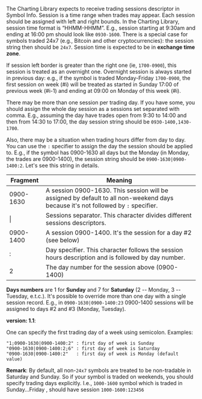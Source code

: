 The Charting Library expects to receive trading sessions descriptor in Symbol Info. Session is a time range when trades may appear. Each session should be assigned with left and right bounds. In the Charting Library, session time format is “HHMM-HHMM”. E.g., session starting at 9:30am and ending at 16:00 pm should look like `0930-1600`. There is a special case for symbols traded 24x7 (e.g., Bitcoin and other cryptocurrencies): the session string then should be `24x7`. Session time is expected to be in **exchange time zone**.

If session left border is greater than the right one (ie, `1700-0900`), this session is treated as an overnight one. Overnight session is always started in previous day: e.g., if the symbol is traded Monday-Friday `1700-0900`, the first session on week (#i) will be treated as started in Sunday 17:00 of previous week (#i-1) and ending at 09:00 on Monday of this week (#i).

There may be more than one session per trading day. If you have some, you should assign the whole day session as a sessions set separated with comma. E.g., assuming the day have trades open from 9:30 to 14:00 and then from 14:30 to 17:00, the day session string should be `0930-1400,1430-1700`.

Also, there may be a situation when trading hours differ from day to day. You can use the `:` specifier to assign the day the session should be applied to. E.g., if the symbol has 0900-1630 all days but the Monday (in Monday, the trades are 0900-1400), the session string should be `0900-1630|0900-1400:2`. Let's see this string in details.


Fragment | Meaning
---------|--------
0900-1630|A session 0900-1630. This session will be assigned by default to all non-weekend days because it's not followed by `:` specifier.
\||Sessions separator. This character divides different sessions descriptors.
0900-1400|A session 0900-1400. It's the session for a day #2 (see below)
:|Day specifier. This character follows the session hours description and is followed by day number.
2|The day number for the session above (0900-1400)


**Days numbers** are 1 for **Sunday** and 7 for **Saturday** (2 -- Monday, 3 -- Tuesday, e.t.c.). It's possible to override more than one day with a single session record. E.g., in `0900-1630|0900-1400:23` 0900-1400 sessions will be assigned to days #2 and #3 (Monday, Tuesday). 

**version: 1.1**:

One can specify the first trading day of a week using semicolon. Examples:
```
"1;0900-1630|0900-1400:2" : first day of week is Sunday
"0900-1630|0900-1400:2;6" : first day of week is Saturday
"0900-1630|0900-1400:2"   : first day of week is Monday (default value)
```

**Remark**: By default, all non-`24x7` symbols are treated to be non-tradable in Saturday and Sunday. So if your symbol is traded on weekends, you should specify trading days explicitly. I.e., `1000-1600` symbol which is traded in Sunday...Friday , should have session `1000-1600:123456`